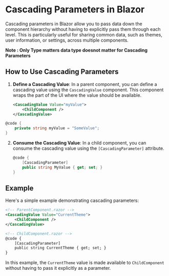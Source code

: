# Cascading Parameters in Blazor

Cascading parameters in Blazor allow you to pass data down the component hierarchy without having to explicitly pass them through each level. This is particularly useful for sharing common data, such as themes, user information, or settings, across multiple components.

**Note : Only Type matters  data type doesnot matter for Cascading Parameters**

## How to Use Cascading Parameters

1. **Define a Cascading Value**: In a parent component, you can define a cascading value using the `CascadingValue` component. This component wraps the part of the UI where the value should be available.

   ```xml
   <CascadingValue Value="myValue">
       <ChildComponent />
   </CascadingValue>
   ```
```C#
@code {
    private string myValue = "SomeValue";
}

```

2. **Consume the Cascading Value**: In a child component, you can consume the cascading value using the `[CascadingParameter]` attribute.

   ```C#
   @code {
       [CascadingParameter]
       public string MyValue { get; set; }
   }
   ```

## Example

Here's a simple example demonstrating cascading parameters:

```xml
<!-- ParentComponent.razor -->
<CascadingValue Value="CurrentTheme">
    <ChildComponent />
</CascadingValue>

<!-- ChildComponent.razor -->
@code {
    [CascadingParameter]
    public string CurrentTheme { get; set; }
}
```

In this example, the `CurrentTheme` value is made available to `ChildComponent` without having to pass it explicitly as a parameter.
